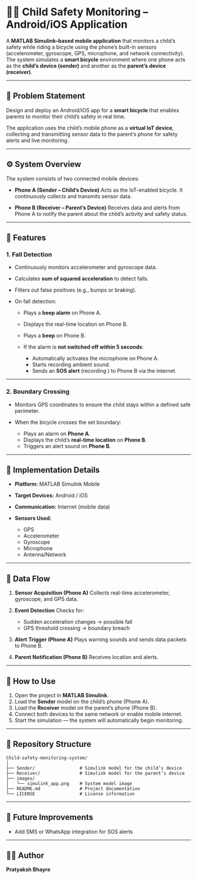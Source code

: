 # 🚴‍♂️ Child Safety Monitoring – Android/iOS Application

A **MATLAB Simulink–based mobile application** that monitors a child’s safety while riding a bicycle using the phone’s built-in sensors (accelerometer, gyroscope, GPS, microphone, and network connectivity).
The system simulates a **smart bicycle** environment where one phone acts as the **child’s device (sender)** and another as the **parent’s device (receiver)**.

---

## 🧠 Problem Statement

Design and deploy an Android/iOS app for a **smart bicycle** that enables parents to monitor their child’s safety in real time.

The application uses the child’s mobile phone as a **virtual IoT device**, collecting and transmitting sensor data to the parent’s phone for safety alerts and live monitoring.

---

## ⚙️ System Overview

The system consists of two connected mobile devices:

* **Phone A (Sender – Child’s Device)**
  Acts as the IoT-enabled bicycle. It continuously collects and transmits sensor data.

* **Phone B (Receiver – Parent’s Device)**
  Receives data and alerts from Phone A to notify the parent about the child’s activity and safety status.


---

## 📱 Features

### 1. **Fall Detection**

* Continuously monitors accelerometer and gyroscope data.
* Calculates **sum of squared acceleration** to detect falls.
* Filters out false positives (e.g., bumps or braking).
* On fall detection:

  * Plays a **beep alarm** on Phone A.
  * Displays the real-time location on Phone B.
  * Plays a **beep** on Phone B.
  * If the alarm is **not switched off within 5 seconds**:

    * Automatically activates the microphone on Phone A.
    * Starts recording ambient sound.
    * Sends an **SOS alert** (recording ) to Phone B via the internet.

---

### 2. **Boundary Crossing**

* Monitors GPS coordinates to ensure the child stays within a defined safe perimeter.
* When the bicycle crosses the set boundary:

  * Plays an alarm on **Phone A**.
  * Displays the child’s **real-time location** on **Phone B**.
  * Triggers an alert sound on **Phone B**.

---

## 🧩 Implementation Details

* **Platform:** MATLAB Simulink Mobile
* **Target Devices:** Android / iOS
* **Communication:** Internet (mobile data)
* **Sensors Used:**

  * GPS
  * Accelerometer
  * Gyroscope
  * Microphone
  * Antenna/Network

---

## 🔄 Data Flow

1. **Sensor Acquisition (Phone A)**
   Collects real-time accelerometer, gyroscope, and GPS data.

2. **Event Detection**
   Checks for:

   * Sudden acceleration changes → possible fall
   * GPS threshold crossing → boundary breach

3. **Alert Trigger (Phone A)**
   Plays warning sounds and sends data packets to Phone B.

4. **Parent Notification (Phone B)**
   Receives location and alerts.



---

## 🚀 How to Use

1. Open the project in **MATLAB Simulink**.
2. Load the **Sender** model on the child’s phone (Phone A).
3. Load the **Receiver** model on the parent’s phone (Phone B).
4. Connect both devices to the same network or enable mobile internet.
5. Start the simulation — the system will automatically begin monitoring.

---

## 📂 Repository Structure

```
Child-safety-monitoring-system/
│
├── Sender/                 # Simulink model for the child’s device
├── Receiver/               # Simulink model for the parent’s device
├── images/
│   └── simulink_app.png    # System model image
├── README.md               # Project documentation
└── LICENSE                 # License information
```

---

## 🧠 Future Improvements

* Add SMS or WhatsApp integration for SOS alerts


---

## 👨‍💻 Author

**Pratyaksh Bhayre**
